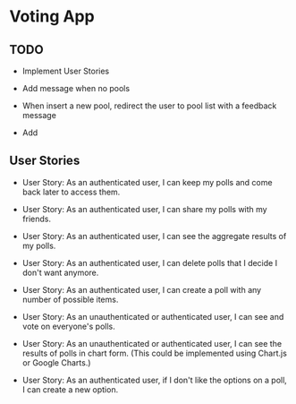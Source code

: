 # Voting App

## TODO

* Implement User Stories

* Add message when no pools
* When insert a new pool, redirect the user to pool list with a feedback message
* Add


## User Stories
* User Story: As an authenticated user, I can keep my polls and come back later to access them.

* User Story: As an authenticated user, I can share my polls with my friends.

* User Story: As an authenticated user, I can see the aggregate results of my polls.

* User Story: As an authenticated user, I can delete polls that I decide I don't want anymore.

* User Story: As an authenticated user, I can create a poll with any number of possible items.

* User Story: As an unauthenticated or authenticated user, I can see and vote on everyone's polls.

* User Story: As an unauthenticated or authenticated user, I can see the results of polls in chart form. (This could be implemented using Chart.js or Google Charts.)

* User Story: As an authenticated user, if I don't like the options on a poll, I can create a new option.